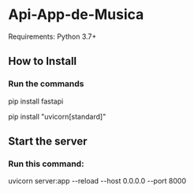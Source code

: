 # Api-App-de-Musica

Requirements: 
Python 3.7+ 

## How to Install
### Run the commands 

pip install fastapi

pip install "uvicorn[standard]"

## Start the server
### Run this command:

uvicorn server:app --reload --host 0.0.0.0 --port 8000

